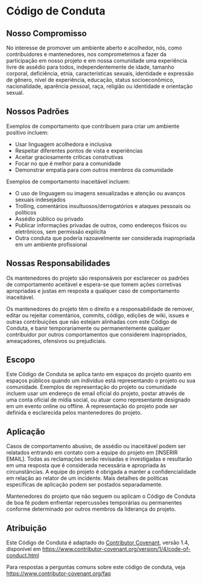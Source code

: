 # Código de Conduta

## Nosso Compromisso

No interesse de promover um ambiente aberto e acolhedor, nós, como contribuidores e mantenedores, nos comprometemos a fazer da participação em nosso projeto e em nossa comunidade uma experiência livre de assédio para todos, independentemente de idade, tamanho corporal, deficiência, etnia, características sexuais, identidade e expressão de gênero, nível de experiência, educação, status socioeconômico, nacionalidade, aparência pessoal, raça, religião ou identidade e orientação sexual.

## Nossos Padrões

Exemplos de comportamento que contribuem para criar um ambiente positivo incluem:

* Usar linguagem acolhedora e inclusiva
* Respeitar diferentes pontos de vista e experiências
* Aceitar graciosamente críticas construtivas
* Focar no que é melhor para a comunidade
* Demonstrar empatia para com outros membros da comunidade

Exemplos de comportamento inaceitável incluem:

* O uso de linguagem ou imagens sexualizadas e atenção ou avanços sexuais indesejados
* Trolling, comentários insultuosos/derrogatórios e ataques pessoais ou políticos
* Assédio público ou privado
* Publicar informações privadas de outros, como endereços físicos ou eletrônicos, sem permissão explícita
* Outra conduta que poderia razoavelmente ser considerada inapropriada em um ambiente profissional

## Nossas Responsabilidades

Os mantenedores do projeto são responsáveis por esclarecer os padrões de comportamento aceitável e espera-se que tomem ações corretivas apropriadas e justas em resposta a qualquer caso de comportamento inaceitável.

Os mantenedores do projeto têm o direito e a responsabilidade de remover, editar ou rejeitar comentários, commits, código, edições de wiki, issues e outras contribuições que não estejam alinhadas com este Código de Conduta, e banir temporariamente ou permanentemente qualquer contribuidor por outros comportamentos que considerem inapropriados, ameaçadores, ofensivos ou prejudiciais.

## Escopo

Este Código de Conduta se aplica tanto em espaços do projeto quanto em espaços públicos quando um indivíduo está representando o projeto ou sua comunidade. Exemplos de representação do projeto ou comunidade incluem usar um endereço de email oficial do projeto, postar através de uma conta oficial de mídia social, ou atuar como representante designado em um evento online ou offline. A representação do projeto pode ser definida e esclarecida pelos mantenedores do projeto.

## Aplicação

Casos de comportamento abusivo, de assédio ou inaceitável podem ser relatados entrando em contato com a equipe do projeto em [INSERIR EMAIL]. Todas as reclamações serão revisadas e investigadas e resultarão em uma resposta que é considerada necessária e apropriada às circunstâncias. A equipe do projeto é obrigada a manter a confidencialidade em relação ao relator de um incidente. Mais detalhes de políticas específicas de aplicação podem ser postados separadamente.

Mantenedores do projeto que não seguem ou aplicam o Código de Conduta de boa fé podem enfrentar repercussões temporárias ou permanentes conforme determinado por outros membros da liderança do projeto.

## Atribuição

Este Código de Conduta é adaptado do [Contributor Covenant][homepage], versão 1.4,
disponível em https://www.contributor-covenant.org/version/1/4/code-of-conduct.html

[homepage]: https://www.contributor-covenant.org

Para respostas a perguntas comuns sobre este código de conduta, veja
https://www.contributor-covenant.org/faq 
